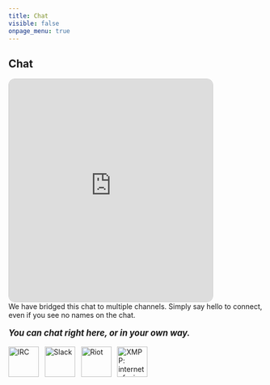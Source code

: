 ```yaml
---
title: Chat
visible: false
onpage_menu: true
---
```


## Chat
<iframe src="https://webchat.freenode.net/?channels=internetofcoins" frameborder="0" style="width: 80%; height: 440px; border: 1px solid #CCC; border-radius: 12px;">You need a frames capable browser to access chat.</iframe>
<br>
We have bridged this chat to multiple channels. Simply say hello to connect, even if you see no names on the chat.<br><br>
<big><i><b>You can chat right here, or in your own way.</b></i></big><br><br>
<a href="https://webchat.freenode.net/?channels=internetofcoins" target="_blank"><img src="/user/themes/agency/img/chat.svg" title="IRC" style="width: 60px;" /></a>&nbsp;&nbsp;
<a href="https://internetofcoins.slack.com" target="_blank"><img src="/user/themes/agency/img/chat-slack.png" title="Slack" style="width: 60px;" /></a>&nbsp;&nbsp;
<a href="https://riot.im/app/#/room/#freenode_#internetofcoins:matrix.org" target="_blank"><img src="/user/themes/agency/img/chat-riot.svg" title="Riot" style="width: 60px;" /></a>&nbsp;&nbsp;
<a href="https://jabber.at/clients/" target="_blank"><img src="/user/themes/agency/img/chat-xmpp.png" title="XMPP: internetofcoins@conference.jabber.at" style="width: 60px;" /></a>&nbsp;&nbsp;
<br><br>
